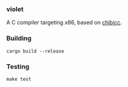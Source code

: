 ### violet

A C compiler targeting x86, based on [chibicc](https://github.com/rui314/chibicc).

### Building
```
cargo build --release
```

### Testing
```
make test
```
